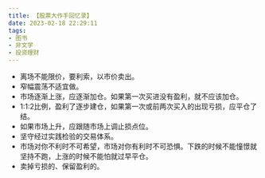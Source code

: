 ```yaml
---
title: 【股票大作手回忆录】
date: 2023-02-18 22:29:11
tags:
- 图书
- 非文学
- 投资理财
---
```


- 离场不能限价，要利索，以市价卖出。
- 窄幅震荡不适宜做。
- 市场逐渐上涨，应逐渐加仓。如果第一次买进没有盈利，就不应该加仓。
- 1:1:2比例，盈利了逐步建仓，如果第一次或前两次买入的出现亏损，应平仓了结。
- 如果市场上升，应跟随市场上调止损点位。
- 坚守经过实践检验的交易体系。
- 市场对你不利时不可希望，市场对你有利时不可恐惧。下跌的时候不能憧憬就坚持不跑，上涨的时候不能怕就过早平仓。
- 卖掉亏损的、保留盈利的。
